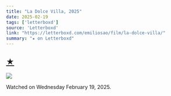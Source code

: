 ```yaml
---
title: "La Dolce Villa, 2025"
date: 2025-02-19
tags: ['letterboxd']
source: 'Letterboxd'
link: "https://letterboxd.com/emiliosao/film/la-dolce-villa/"
summary: "★ on Letterboxd"
---
```


## [★](https://letterboxd.com/emiliosao/film/la-dolce-villa/)  

<p><img src="https://a.ltrbxd.com/resized/film-poster/1/1/3/6/4/6/1/1136461-la-dolce-villa-0-600-0-900-crop.jpg?v=68fa94a88b" /></p> <p>Watched on Wednesday February 19, 2025.</p>